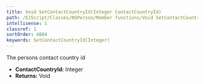 ```yaml
---
title: Void SetContactCountryId(Integer ContactCountryId)
path: /EJScript/Classes/NSPerson/Member functions/Void SetContactCountryId(Integer p_0)
intellisense: 1
classref: 1
sortOrder: 4884
keywords: SetContactCountryId(Integer)
---
```



The persons contact country id



* **ContactCountryId:** Integer
* **Returns:** Void


